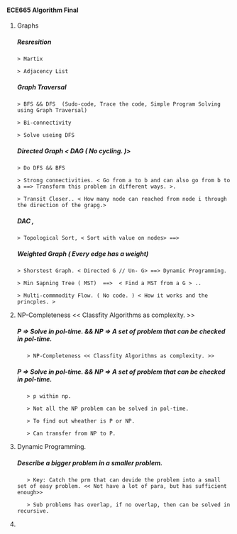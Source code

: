 #### ECE665 Algorithm Final

1. Graphs

   ##### Resresition

       > Martix
       
       > Adjacency List

   ##### Graph Traversal

       > BFS && DFS  (Sudo-code, Trace the code, Simple Program Solving using Graph Traversal)
       
       > Bi-connectivity 
       
       > Solve useing DFS

   ##### Directed Graph < DAG ( No cycling. )>

       > Do DFS && BFS
       
       > Strong connectivities. < Go from a to b and can also go from b to a ==> Transform this problem in different ways. >.
       
       > Transit Closer.. < How many node can reached from node i through the direction of the grapg.>

   ##### DAC ,

       > Topological Sort, < Sort with value on nodes> ==> 

   ##### Weighted Graph ( Every edge has a weight)

       > Shorstest Graph. < Directed G // Un- G> ==> Dynamic Programming. 
       
       > Min Sapning Tree ( MST)  ==>  < Find a MST from a G > .. 
       
       > Multi-commmodity Flow. ( No code. ) < How it works and the princples. >     

2. NP-Completeness  << Classfity Algorithms as complexity. >> 

   ##### P => Solve in pol-time. && NP => A set of problem that can be checked in pol-time.

          > NP-Completeness << Classfity Algorithms as complexity. >>

   ##### P => Solve in pol-time. && NP => A set of problem that can be checked in pol-time.

          > p within np.
       
          > Not all the NP problem can be solved in pol-time.
       
          > To find out wheather is P or NP.
       
          > Can transfer from NP to P.

3. Dynamic Programming.

   ##### Describe a bigger problem in a smaller problem.

          > Key: Catch the prm that can devide the problem into a small set of easy problem. << Not have a lot of para, but has sufficient enough>> 
       
          > Sub problems has overlap, if no overlap, then can be solved in recursive.

4. 
